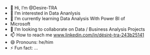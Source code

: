 - 👋 Hi, I’m @Desire-TRA
- 👀 I’m interested in Data Ananlysis
- 🌱 I’m currently learning Data Analysis With Power BI of
-  Microsoft
- 💞️ I’m looking to collaborate on Data / Business Analysis Projects
- 📫 How to reach me www.linkedin.com/in/désiré-tra-243b25141
- 😄 Pronouns: he/him
- ⚡ Fun fact: ...

<!---
Desire-TRA/Desire-TRA is a ✨ special ✨ repository because its `README.md` (this file) appears on your GitHub profile.
You can click the Preview link to take a look at your changes.
--->
